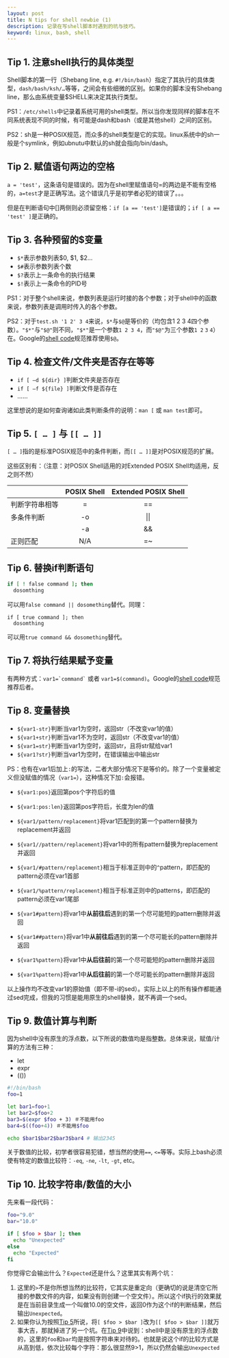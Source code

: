 ```yaml
---
layout: post
title: N tips for shell newbie (1)
description: 记录在写shell脚本时遇到的坑与技巧。
keyword: linux, bash, shell
---
```


## Tip 1. 注意shell执行的具体类型 

Shell脚本的第一行（Shebang line, e.g. `#!/bin/bash`）指定了其执行的具体类型，`dash/bash/ksh/…`等等，之间会有些细微的区别。如果你的脚本没有Shebang line，那么由系统变量$SHELL来决定其执行类型。

PS1：`/etc/shells`中记录着系统可用的shell类型。所以当你发现同样的脚本在不同系统表现不同的时候，有可能是dash和bash（或是其他shell）之间的区别。

PS2：sh是一种POSIX规范，而众多的shell类型是它的实现。linux系统中的sh一般是个symlink，例如ubnutu中默认的sh就会指向/bin/dash。

## Tip 2. 赋值语句两边的空格

`a = 'test'`，这条语句是错误的。因为在shell里赋值语句=的两边是不能有空格的，`a=test`才是正确写法。这个错误几乎是初学者必犯的错误了。。。

但是在判断语句中[]两侧则必须留空格：`if [a == 'test']`是错误的；`if [ a == 'test' ]`是正确的。

## Tip 3. 各种预留的$变量

- `$*`表示参数列表$0, $1, $2…
- `$#`表示参数列表个数
- `$?`表示上一条命令的执行结果
- `$!`表示上一条命令的PID号

PS1：对于整个shell来说，参数列表是运行时接的各个参数；对于shell中的函数来说，参数列表是调用时传入的各个参数。

PS2：对于`test.sh '1 2' 3 4`来说，`$*`与`$@`是等价的（均包含1 2 3 4四个参数）。`"$*"`与`"$@"`则不同，`"$*"`是一个参数`1 2 3 4`，而`"$@"`为三个参数`1 2` `3` `4`）在。Google的[shell code](http://google-styleguide.googlecode.com/svn/trunk/shell.xml)规范推荐使用`$@`。

## Tip 4. 检查文件/文件夹是否存在等等

- `if [ –d ${dir} ]`判断文件夹是否存在
- `if [ –f ${file} ]`判断文件是否存在
- ……

这里想说的是如何查询诸如此类判断条件的说明：`man [` 或 `man test`即可。

## <a name="tip5"></a>Tip 5. `[ … ]` 与 `[[ … ]]`

`[ … ]`指的是标准POSIX规范中的条件判断，而`[[ … ]]`是对POSIX规范的扩展。

这些区别有：（注意：对POSIX Shell适用的对Extended POSIX Shell均适用，反之则不然）

|               | POSIX Shell   | Extended POSIX Shell  |
| ------------- |:-------------:|:---------------------:|
| 判断字符串相等  | =             | ==                    |
| 多条件判断      | -o            | \|\|                  |
|                | -a           | &&                    |
| 正则匹配        | N/A          | =~                    |

## Tip 6. 替换if判断语句

```bash
if [ ! false command ]; then 
  dosomthing
```
可以用`false command || dosomething`替代。同理：
```
if [ true command ]; then
  dosomthing
```
可以用`true command && dosomething`替代。

## Tip 7. 将执行结果赋予变量

有两种方式：`` var1=`command` `` 或者 `var1=$(command)`。Google的[shell code](http://google-styleguide.googlecode.com/svn/trunk/shell.xml)规范推荐后者。

## Tip 8. 变量替换

- `${var1-str}`判断当var1为空时，返回str（不改变var1的值）
- `${var1+str}`判断当var1不为空时，返回str（不改变var1的值）
- `${var1=str}`判断当var1为空时，返回str，且将str赋给var1
- `${var1?str}`判断当var1为空时，在错误输出中输出str

PS：也有在var1后加上`:`的写法，二者大部分情况下是等价的。除了一个变量被定义但没赋值的情况（`var1=`），这种情况下加`:`会报错。

- `${var1:pos}`返回第pos个字符后的值
- `${var1:pos:len}`返回第pos字符后，长度为len的值
- `${var1/pattern/replacement}`将var1匹配到的第一个pattern替换为replacement并返回
- `${var1//pattern/replacement}`将var1中的所有pattern替换为replacement并返回
- `${var1/#pattern/replacement}`相当于标准正则中的`^`pattern，即匹配的pattern必须在var1首部
- `${var1/%pattern/replacement}`相当于标准正则中的pattern`$`，即匹配的pattern必须在var1尾部

- `${var1#pattern}`将var1中**从前往后**遇到的第一个尽可能短的pattern删除并返回
- `${var1##pattern}`将var1中**从前往后**遇到的第一个尽可能长的pattern删除并返回
- `${var1%pattern}`将var1中**从后往前**的第一个尽可能短的pattern删除并返回
- `${var1%pattern}`将var1中**从后往前**的第一个尽可能长的pattern删除并返回

以上操作均不改变var1的原始值（即不带-i的sed）。实际上以上的所有操作都能通过sed完成，但我的习惯是能用原生的shell替换，就不再调一个sed。

## <a name="tip9"></a>Tip 9. 数值计算与判断

因为shell中没有原生的浮点数，以下所说的数值均是指整数。总体来说，赋值/计算的方法有三种：

- let 
- expr
- (())

```bash
#!/bin/bash
foo=1

let bar1=foo+1
let bar2=$foo+2
bar3=$(expr $foo + 3) ＃不能用foo
bar4=$((foo+4)) ＃不能用$foo

echo $bar1$bar2$bar3$bar4 # 输出2345
```

关于数值的比较，初学者很容易犯错，想当然的使用`==`, `<=`等等。实际上bash必须使有特定的数值比较符：`-eq`, `-ne`, `-lt`, `-gt`, etc。

## Tip 10. 比较字符串/数值的大小

先来看一段代码：

```bash
foo="9.0"
bar="10.0"

if [ $foo > $bar ]; then
  echo "Unexpected"
else
  echo "Expected"
fi
```

你觉得它会输出什么？`Expected`还是什么？这里其实有两个坑：

1. 这里的`>`不是你所想当然的比较符，它其实是重定向（更确切的说是清空它所接的参数文件的内容，如果没有则创建一个空文件）。所以这个if执行的效果就是在当前目录生成一个叫做10.0的空文件，返回0作为这个if的判断结果，然后输出`Unexpected`。
1. 如果你认为按照[Tip 5](#tip5)所说，将`[ $foo > $bar ]`改为`[[ $foo > $bar ]]`就万事大吉，那就掉进了另一个坑。在[Tip 9](#tip9)中说到：shell中是没有原生的浮点数的，这里的`foo`和`bar`均是按照字符串来对待的。也就是说这个if的比较方式是从高到低，依次比较每个字符：那么很显然9>1，所以仍然会输出`Unexpected`